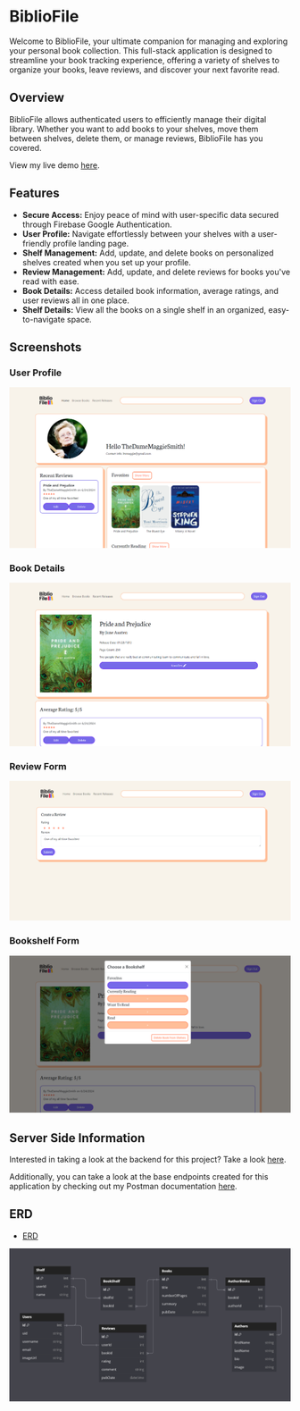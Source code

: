 # BiblioFile

Welcome to BiblioFile, your ultimate companion for managing and exploring your personal book collection. This full-stack application is designed to streamline your book tracking experience, offering a variety of shelves to organize your books, leave reviews, and discover your next favorite read.

## Overview

BiblioFile allows authenticated users to efficiently manage their digital library. Whether you want to add books to your shelves, move them between shelves, delete them, or manage reviews, BiblioFile has you covered.

View my live demo [here](https://www.loom.com/share/900e3b755497469f8f6879cc08e29c11?sid=51ab4364-3e07-43b0-a14c-61f66ddfd6a2). 

## Features

- **Secure Access:** Enjoy peace of mind with user-specific data secured through Firebase Google Authentication.
- **User Profile:** Navigate effortlessly between your shelves with a user-friendly profile landing page.
- **Shelf Management:** Add, update, and delete books on personalized shelves created when you set up your profile.
- **Review Management:** Add, update, and delete reviews for books you've read with ease.
- **Book Details:** Access detailed book information, average ratings, and user reviews all in one place.
- **Shelf Details:** View all the books on a single shelf in an organized, easy-to-navigate space.

## Screenshots

### User Profile
<img width="650" alt="user profile screenshot" src="/public/UserProfile.png">

### Book Details
<img width="650" alt="user profile screenshot" src="/public/BookDetails.png">

### Review Form
<img width="650" alt="user profile screenshot" src="/public/ReviewForm.png">

### Bookshelf Form
<img width="650" alt="user profile screenshot" src="/public/BookShelfForm.png">

## Server Side Information

Interested in taking a look at the backend for this project? Take a look [here](https://github.com/MaggieChafee/CapstoneServerSide).<br/>

Additionally, you can take a look at the base endpoints created for this application by checking out my Postman documentation [here](https://documenter.getpostman.com/view/28438730/2sA3QwapCv). 

## ERD

- [ERD](https://dbdiagram.io/d/BiblioFile-MVP-663fb7a69e85a46d55961fb4)

<img alt="erd" src="/public/ERD.png">
